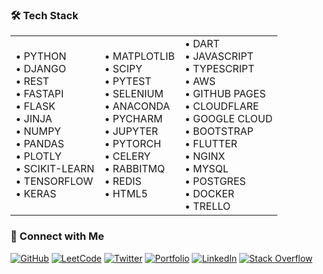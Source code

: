### 🛠️ Tech Stack
<table>
  <tr>
    <td>• PYTHON<br>• DJANGO<br>• REST<br>• FASTAPI<br>• FLASK<br>• JINJA<br>• NUMPY<br>• PANDAS<br>• PLOTLY<br>• SCIKIT-LEARN<br>• TENSORFLOW<br>• KERAS</td>
    <td>• MATPLOTLIB<br>• SCIPY<br>• PYTEST<br>• SELENIUM<br>• ANACONDA<br>• PYCHARM<br>• JUPYTER<br>• PYTORCH<br>• CELERY<br>• RABBITMQ<br>• REDIS<br>• HTML5</td>
    <td>• DART<br>• JAVASCRIPT<br>• TYPESCRIPT<br>• AWS<br>• GITHUB PAGES<br>• CLOUDFLARE<br>• GOOGLE CLOUD<br>• BOOTSTRAP<br>• FLUTTER<br>• NGINX<br>• MYSQL<br>• POSTGRES<br>• DOCKER<br>• TRELLO</td>
  </tr>
</table>

### 🤝 Connect with Me
[![GitHub](https://img.shields.io/badge/GitHub-000?logo=github)](https://github.com/YOUR_USERNAME)
[![LeetCode](https://img.shields.io/badge/LeetCode-000?logo=leetcode)](https://leetcode.com/YOUR_USERNAME)
[![Twitter](https://img.shields.io/badge/Twitter-000?logo=twitter)](https://twitter.com/YOUR_USERNAME)
[![Portfolio](https://img.shields.io/badge/Portfolio-000?logo=react)](YOUR_PORTFOLIO_URL)
[![LinkedIn](https://img.shields.io/badge/LinkedIn-000?logo=linkedin)](https://linkedin.com/in/YOUR_USERNAME)
[![Stack Overflow](https://img.shields.io/badge/Stack_Overflow-000?logo=stackoverflow)](https://stackoverflow.com/users/YOUR_USERNAME)
